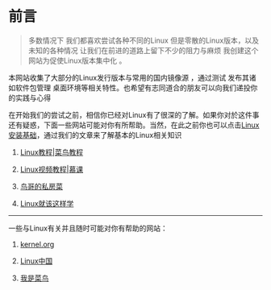 # 前言

> 多数情况下 我们都喜欢尝试各种不同的Linux 但是零散的Linux版本，以及未知的各种情况 让我们在前进的道路上留下不少的阻力与麻烦 我创建这个网站为促使Linux版本集中化 。

本网站收集了大部分的Linux发行版本与常用的国内镜像源 ，通过测试 发布其诸如软件包管理 桌面环境等相关特性。也希望有志同道合的朋友可以向我们递投你的实践与心得

在开始我们的尝试之前，相信你已经对Linux有了很深的了解。如果你对於这件事还有疑惑，下面一些网站可能对你有所帮助。当然，在此之前你也可以点击[Linux安装基础](./knowledge-base/base/list.md)，通过我们的文章来了解基本的Linux相关知识

1. [Linux教程|菜鸟教程](http://www.runoob.com/linux/linux-tutorial.html)

1. [Linux视频教程|慕课](https://www.imooc.com/course/list?c=linux)

1. [鸟哥的私房菜](http://linux.vbird.org/)

1. [Linux就该这样学](http://www.linuxprobe.com/)

---
一些与Linux有关并且随时可能对你有帮助的网站：

1. [kernel.org](https://www.kernel.org/ "Linux内核下载")

1. [Linux中国](https://linux.cn/ "技术文章分享，期待对你有所帮助")

1. [我是菜鸟](https://imcn.me/ "我是菜鸟Linux资讯")
